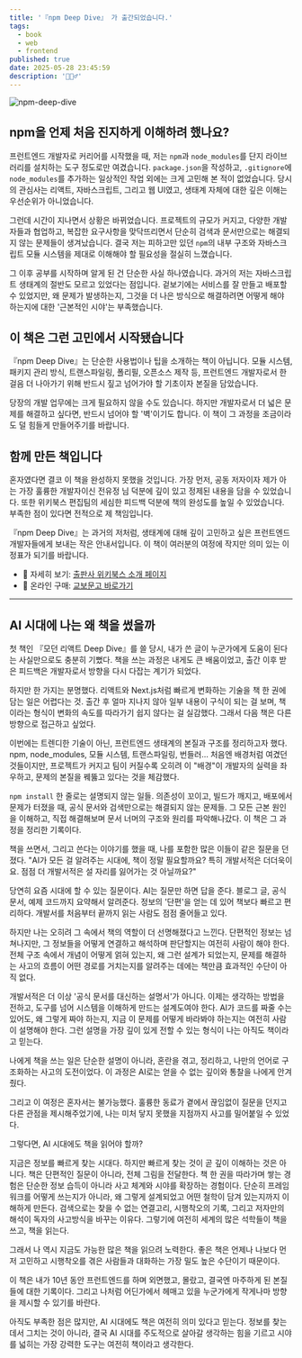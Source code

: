 ```yaml
---
title: '『npm Deep Dive』 가 출간되었습니다.'
tags:
  - book
  - web
  - frontend
published: true
date: 2025-05-28 23:45:59
description: '🙇🏻‍♂️'
---
```


![npm-deep-dive](https://wikibook.co.kr/images/cover/l/9791158396077.jpg)

## npm을 언제 처음 진지하게 이해하려 했나요?

프런트엔드 개발자로 커리어를 시작했을 때, 저는 `npm`과 `node_modules`를 단지 라이브러리를 설치하는 도구 정도로만 여겼습니다. `package.json`을 작성하고, `.gitignore`에 `node_modules`를 추가하는 일상적인 작업 외에는 크게 고민해 본 적이 없었습니다. 당시의 관심사는 리액트, 자바스크립트, 그리고 웹 UI였고, 생태계 자체에 대한 깊은 이해는 우선순위가 아니었습니다.

그런데 시간이 지나면서 상황은 바뀌었습니다. 프로젝트의 규모가 커지고, 다양한 개발자들과 협업하고, 복잡한 요구사항을 맞닥뜨리면서 단순히 검색과 문서만으로는 해결되지 않는 문제들이 생겨났습니다. 결국 저는 피하고만 있던 `npm`의 내부 구조와 자바스크립트 모듈 시스템을 제대로 이해해야 할 필요성을 절실히 느꼈습니다.

그 이후 공부를 시작하며 알게 된 건 단순한 사실 하나였습니다. 과거의 저는 자바스크립트 생태계의 절반도 모르고 있었다는 점입니다. 겉보기에는 서비스를 잘 만들고 배포할 수 있었지만, 왜 문제가 발생하는지, 그것을 더 나은 방식으로 해결하려면 어떻게 해야 하는지에 대한 '근본적인 시야'는 부족했습니다.

## 이 책은 그런 고민에서 시작됐습니다

『npm Deep Dive』는 단순한 사용법이나 팁을 소개하는 책이 아닙니다. 모듈 시스템, 패키지 관리 방식, 트랜스파일링, 폴리필, 오픈소스 제작 등, 프런트엔드 개발자로서 한 걸음 더 나아가기 위해 반드시 짚고 넘어가야 할 기초이자 본질을 담았습니다.

당장의 개발 업무에는 크게 필요하지 않을 수도 있습니다. 하지만 개발자로서 더 넓은 문제를 해결하고 싶다면, 반드시 넘어야 할 '벽'이기도 합니다. 이 책이 그 과정을 조금이라도 덜 힘들게 만들어주기를 바랍니다.

## 함께 만든 책입니다

혼자였다면 결코 이 책을 완성하지 못했을 것입니다. 가장 먼저, 공동 저자이자 제가 아는 가장 훌륭한 개발자이신 전유정 님 덕분에 깊이 있고 정제된 내용을 담을 수 있었습니다. 또한 위키북스 편집팀의 세심한 피드백 덕분에 책의 완성도를 높일 수 있었습니다. 부족한 점이 있다면 전적으로 제 책임입니다.

『npm Deep Dive』는 과거의 저처럼, 생태계에 대해 깊이 고민하고 싶은 프런트엔드 개발자들에게 보내는 작은 안내서입니다. 이 책이 여러분의 여정에 작지만 의미 있는 이정표가 되기를 바랍니다.

- 📘 자세히 보기: [출판사 위키북스 소개 페이지](https://wikibook.co.kr/npm-deep-dive/)
- 🛒 온라인 구매: [교보문고 바로가기](https://product.kyobobook.co.kr/detail/S000216669881)

---

## AI 시대에 나는 왜 책을 썼을까

첫 책인 『모던 리액트 Deep Dive』를 쓸 당시, 내가 쓴 글이 누군가에게 도움이 된다는 사실만으로도 충분히 기뻤다. 책을 쓰는 과정은 내게도 큰 배움이었고, 출간 이후 받은 피드백은 개발자로서 방향을 다시 다잡는 계기가 되었다.

하지만 한 가지는 분명했다. 리액트와 Next.js처럼 빠르게 변화하는 기술을 책 한 권에 담는 일은 어렵다는 것. 출간 후 얼마 지나지 않아 일부 내용이 구식이 되는 걸 보며, 책이라는 형식이 변화의 속도를 따라가기 쉽지 않다는 걸 실감했다. 그래서 다음 책은 다른 방향으로 접근하고 싶었다.

이번에는 트렌디한 기술이 아닌, 프런트엔드 생태계의 본질과 구조를 정리하고자 했다. npm, node_modules, 모듈 시스템, 트랜스파일링, 번들러… 처음엔 배경처럼 여겼던 것들이지만, 프로젝트가 커지고 팀이 커질수록 오히려 이 "배경"이 개발자의 실력을 좌우하고, 문제의 본질을 꿰뚫고 있다는 것을 체감했다.

`npm install` 한 줄로는 설명되지 않는 일들. 의존성이 꼬이고, 빌드가 깨지고, 배포에서 문제가 터졌을 때, 공식 문서와 검색만으로는 해결되지 않는 문제들. 그 모든 근본 원인을 이해하고, 직접 해결해보며 문서 너머의 구조와 원리를 파악해나갔다. 이 책은 그 과정을 정리한 기록이다.

책을 쓰면서, 그리고 쓴다는 이야기를 했을 때, 나를 포함한 많은 이들이 같은 질문을 던졌다. "AI가 모든 걸 알려주는 시대에, 책이 정말 필요할까요? 특히 개발서적은 더더욱이요. 점점 더 개발서적은 설 자리를 잃어가는 것 아닐까요?"

당연히 요즘 시대에 할 수 있는 질문이다. AI는 질문만 하면 답을 준다. 블로그 글, 공식 문서, 예제 코드까지 요약해서 알려준다. 정보의 '단편'을 얻는 데 있어 책보다 빠르고 편리하다. 개발서를 처음부터 끝까지 읽는 사람도 점점 줄어들고 있다.

하지만 나는 오히려 그 속에서 책의 역할이 더 선명해졌다고 느낀다. 단편적인 정보는 넘쳐나지만, 그 정보들을 어떻게 연결하고 해석하며 판단할지는 여전히 사람이 해야 한다. 전체 구조 속에서 개념이 어떻게 얽혀 있는지, 왜 그런 설계가 되었는지, 문제를 해결하는 사고의 흐름이 어떤 경로를 거치는지를 알려주는 데에는 책만큼 효과적인 수단이 아직 없다.

개발서적은 더 이상 '공식 문서를 대신하는 설명서'가 아니다. 이제는 생각하는 방법을 전하고, 도구를 넘어 시스템을 이해하게 만드는 설계도여야 한다. AI가 코드를 짜줄 수는 있어도, 왜 그렇게 짜야 하는지, 지금 이 문제를 어떻게 바라봐야 하는지는 여전히 사람이 설명해야 한다. 그런 설명을 가장 깊이 있게 전할 수 있는 형식이 나는 아직도 책이라고 믿는다.

나에게 책을 쓰는 일은 단순한 설명이 아니라, 혼란을 겪고, 정리하고, 나만의 언어로 구조화하는 사고의 도전이었다. 이 과정은 AI로는 얻을 수 없는 깊이와 통찰을 나에게 안겨줬다.

그리고 이 여정은 혼자서는 불가능했다. 훌륭한 동료가 곁에서 끊임없이 질문을 던지고 다른 관점을 제시해주었기에, 나는 미처 닿지 못했을 지점까지 사고를 밀어붙일 수 있었다.

그렇다면, AI 시대에도 책을 읽어야 할까?

지금은 정보를 빠르게 찾는 시대다. 하지만 빠르게 찾는 것이 곧 깊이 이해하는 것은 아니다. 책은 단편적인 질문이 아니라, 전체 그림을 전달한다. 책 한 권을 따라가며 쌓는 경험은 단순한 정보 습득이 아니라 사고 체계와 시야를 확장하는 경험이다. 단순히 프레임워크를 어떻게 쓰는지가 아니라, 왜 그렇게 설계되었고 어떤 철학이 담겨 있는지까지 이해하게 만든다. 검색으로는 찾을 수 없는 연결고리, 시행착오의 기록, 그리고 저자만의 해석이 독자의 사고방식을 바꾸는 이유다. 그렇기에 여전히 세계의 많은 석학들이 책을 쓰고, 책을 읽는다.

그래서 나 역시 지금도 가능한 많은 책을 읽으려 노력한다. 좋은 책은 언제나 나보다 먼저 고민하고 시행착오를 겪은 사람들과 대화하는 가장 밀도 높은 수단이기 때문이다.

이 책은 내가 10년 동안 프런트엔드를 하며 외면했고, 몰랐고, 결국엔 마주하게 된 본질들에 대한 기록이다. 그리고 나처럼 어딘가에서 헤매고 있을 누군가에게 작게나마 방향을 제시할 수 있기를 바란다.

아직도 부족한 점은 많지만, AI 시대에도 책은 여전히 의미 있다고 믿는다. 정보를 찾는 데서 그치는 것이 아니라, 결국 AI 시대를 주도적으로 살아갈 생각하는 힘을 기르고 시야를 넓히는 가장 강력한 도구는 여전히 책이라고 생각한다.
